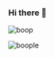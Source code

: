 ### Hi there 👋

<!--
**reisu1337/reisu1337** is a ✨ _special_ ✨ repository because its `README.md` (this file) appears on your GitHub profile.

Here are some ideas to get you started:

- 🔭 I’m currently working on ...
- 🌱 I’m currently learning ...
- 👯 I’m looking to collaborate on ...
- 🤔 I’m looking for help with ...
- 💬 Ask me about ...
- 📫 How to reach me: ...
- 😄 Pronouns: ...
- ⚡ Fun fact: ...
-->

![boop](https://github-readme-stats.vercel.app/api?username=Reisu1337&count_private=true&show_icons=true&theme=midnight-purple)

![boople](https://github-readme-stats.vercel.app/api/top-langs/?username=Reisu1337&theme=midnight-purple&layout=compact)

